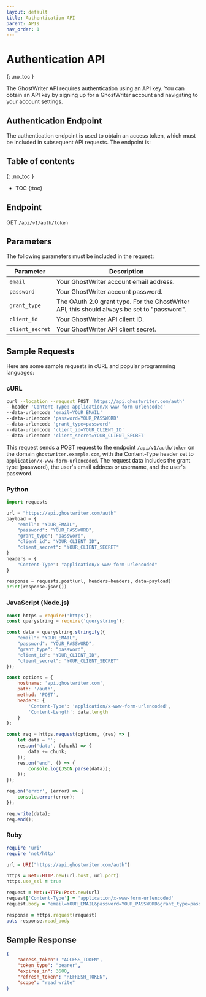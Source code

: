 ```yaml
---
layout: default
title: Authentication API
parent: APIs
nav_order: 1
---
```


# Authentication API
{: .no_toc }

The GhostWriter API requires authentication using an API key. You can obtain an API key by signing up for a GhostWriter account and navigating to your account settings.

## Authentication Endpoint

The authentication endpoint is used to obtain an access token, which must be included in subsequent API requests. The endpoint is:


## Table of contents
{: .no_toc }

- TOC
{:toc}

## Endpoint

GET `/api/v1/auth/token`

## Parameters

The following parameters must be included in the request:

| Parameter   | Description                                                      |
|-------------|------------------------------------------------------------------|
| `email`     | Your GhostWriter account email address.                          |
| `password`  | Your GhostWriter account password.                               |
| `grant_type`| The OAuth 2.0 grant type. For the GhostWriter API, this should always be set to "password". |
| `client_id` | Your GhostWriter API client ID.                                  |
| `client_secret` | Your GhostWriter API client secret.                           |

## Sample Requests

Here are some sample requests in cURL and popular programming languages:

### cURL

```zsh
curl --location --request POST 'https://api.ghostwriter.com/auth'
--header 'Content-Type: application/x-www-form-urlencoded'
--data-urlencode 'email=YOUR_EMAIL'
--data-urlencode 'password=YOUR_PASSWORD'
--data-urlencode 'grant_type=password'
--data-urlencode 'client_id=YOUR_CLIENT_ID'
--data-urlencode 'client_secret=YOUR_CLIENT_SECRET'
```
This request sends a POST request to the endpoint `/api/v1/auth/token` on the domain `ghostwriter.example.com`, with the Content-Type header set to `application/x-www-form-urlencoded`. The request data includes the grant type (password), the user's email address or username, and the user's password.

### Python

```python
import requests

url = "https://api.ghostwriter.com/auth"
payload = {
    "email": "YOUR_EMAIL",
    "password": "YOUR_PASSWORD",
    "grant_type": "password",
    "client_id": "YOUR_CLIENT_ID",
    "client_secret": "YOUR_CLIENT_SECRET"
}
headers = {
    "Content-Type": "application/x-www-form-urlencoded"
}

response = requests.post(url, headers=headers, data=payload)
print(response.json())
```

### JavaScript (Node.js)

```js
const https = require('https');
const querystring = require('querystring');

const data = querystring.stringify({
    "email": "YOUR_EMAIL",
    "password": "YOUR_PASSWORD",
    "grant_type": "password",
    "client_id": "YOUR_CLIENT_ID",
    "client_secret": "YOUR_CLIENT_SECRET"
});

const options = {
    hostname: 'api.ghostwriter.com',
    path: '/auth',
    method: 'POST',
    headers: {
        'Content-Type': 'application/x-www-form-urlencoded',
        'Content-Length': data.length
    }
};

const req = https.request(options, (res) => {
    let data = '';
    res.on('data', (chunk) => {
        data += chunk;
    });
    res.on('end', () => {
        console.log(JSON.parse(data));
    });
});

req.on('error', (error) => {
    console.error(error);
});

req.write(data);
req.end();
```

### Ruby

```ruby
require 'uri'
require 'net/http'

url = URI("https://api.ghostwriter.com/auth")

https = Net::HTTP.new(url.host, url.port)
https.use_ssl = true

request = Net::HTTP::Post.new(url)
request['Content-Type'] = 'application/x-www-form-urlencoded'
request.body = "email=YOUR_EMAIL&password=YOUR_PASSWORD&grant_type=password&client_id=YOUR_CLIENT_ID&client_secret=YOUR_CLIENT_SECRET"

response = https.request(request)
puts response.read_body
```


## Sample Response
```json
{
    "access_token": "ACCESS_TOKEN",
    "token_type": "bearer",
    "expires_in": 3600,
    "refresh_token": "REFRESH_TOKEN",
    "scope": "read write"
}
```